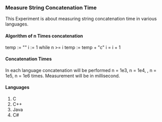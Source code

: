 ### Measure String Concatenation Time
This Experiment is about measuring string concatenation time in various languages.   
#### Algorithm of n Times concatenation
  temp := "" 
  i := 1
  while n >= i 
    temp := temp + "c"
    i = i + 1

#### Concatenation Times 
In each language concatenation will be performed n = 1e3, n = 1e4, , n = 1e5, n = 1e6 times. Measurement will be in millisecond.  

#### Languages 
1. C
2. C++
3. Java
4. C#
